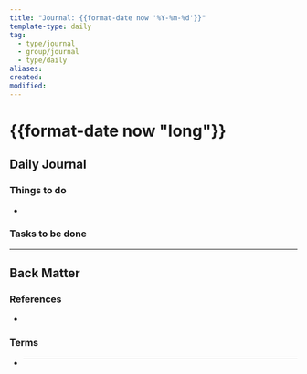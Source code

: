 ```yaml
---
title: "Journal: {{format-date now '%Y-%m-%d'}}"
template-type: daily
tag:
  - type/journal
  - group/journal
  - type/daily
aliases:
created:
modified:
---
```


# {{format-date now "long"}}

## Daily Journal

### **Things to do**

-

### **Tasks to be done**

---

## Back Matter

### **References**

-

### **Terms**

- ***
